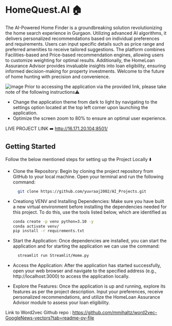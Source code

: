 # HomeQuest.AI 🏠
The AI-Powered Home Finder is a groundbreaking solution revolutionizing the home search experience in Gurgaon. Utilizing advanced AI algorithms, it delivers personalized recommendations based on individual preferences and requirements. Users can input specific details such as price range and preferred amenities to receive tailored suggestions. The platform combines Facilities-based and Price-based recommendation engines, allowing users to customize weighting for optimal results. Additionally, the HomeLoan Assurance Advisor provides invaluable insights into loan eligibility, ensuring informed decision-making for property investments. Welcome to the future of home hunting with precision and convenience.

![image](https://github.com/yuvraaj2002/FindHome.AI/assets/123289647/fe420edf-0c4e-404f-aa8c-528b07d90697)
Prior to accessing the application via the provided link, please take note of the following instructions⚠️
- Change the application theme from dark to light by navigating to the settings option located at the top left corner upon launching the application.
- Optimize the screen zoom to 80% to ensure an optimal user experience.

LIVE PROJECT LINK ➡️ http://16.171.20.104:8501/

## Getting Started
Follow the below mentioned steps for setting up the Project Locally ⬇️

- Clone the Repository: Begin by cloning the project repository from GitHub to your local machine. Open your terminal and run the following command:
  ```bash
    git clone https://github.com/yuvraaj2002/AI_Projects.git

- Creationg VENV and Installing Dependencies: Make sure you have built a new virtual environment before installing the dependencies needed for this project. To do this, use the tools listed below, which are identified as
    ```bash
    conda create -p venv python=3.10 -y
    conda activate venv/
    pip install -r requirements.txt

- Start the Application: Once dependencies are installed, you can start the application and for starting the application we can use the command:
  ```bash
    streamlit run Streamlit/Home.py

- Access the Application: After the application has started successfully, open your web browser and navigate to the specified address (e.g., http://localhost:3000) to access the application locally.

- Explore the Features: Once the application is up and running, explore its features as per the project description. Input your preferences, receive personalized recommendations, and utilize the HomeLoan Assurance Advisor module to assess your loan eligibility.


Link to Word2vec Github repo : https://github.com/mmihaltz/word2vec-GoogleNews-vectors?tab=readme-ov-file

